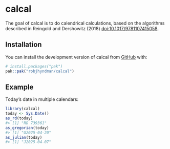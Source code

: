 
<!-- README.md is generated from README.Rmd. Please edit that file -->

# calcal

<!-- badges: start -->
<!-- badges: end -->

The goal of calcal is to do calendrical calculations, based on the
algorithms described in Reingold and Dershowitz (2018)
<doi:10.1017/9781107415058>.

## Installation

You can install the development version of calcal from
[GitHub](https://github.com/) with:

``` r
# install.packages("pak")
pak::pak("robjhyndman/calcal")
```

## Example

Today’s date in multiple calendars:

``` r
library(calcal)
today <- Sys.Date()
as_rd(today)
#> [1] "RD 739361"
as_gregorian(today)
#> [1] "G2025-04-20"
as_julian(today)
#> [1] "J2025-04-07"
```
